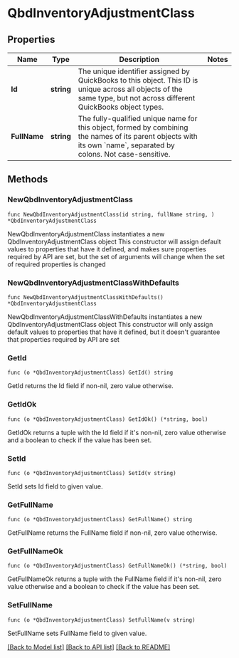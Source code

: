 # QbdInventoryAdjustmentClass

## Properties

Name | Type | Description | Notes
------------ | ------------- | ------------- | -------------
**Id** | **string** | The unique identifier assigned by QuickBooks to this object. This ID is unique across all objects of the same type, but not across different QuickBooks object types. | 
**FullName** | **string** | The fully-qualified unique name for this object, formed by combining the names of its parent objects with its own &#x60;name&#x60;, separated by colons. Not case-sensitive. | 

## Methods

### NewQbdInventoryAdjustmentClass

`func NewQbdInventoryAdjustmentClass(id string, fullName string, ) *QbdInventoryAdjustmentClass`

NewQbdInventoryAdjustmentClass instantiates a new QbdInventoryAdjustmentClass object
This constructor will assign default values to properties that have it defined,
and makes sure properties required by API are set, but the set of arguments
will change when the set of required properties is changed

### NewQbdInventoryAdjustmentClassWithDefaults

`func NewQbdInventoryAdjustmentClassWithDefaults() *QbdInventoryAdjustmentClass`

NewQbdInventoryAdjustmentClassWithDefaults instantiates a new QbdInventoryAdjustmentClass object
This constructor will only assign default values to properties that have it defined,
but it doesn't guarantee that properties required by API are set

### GetId

`func (o *QbdInventoryAdjustmentClass) GetId() string`

GetId returns the Id field if non-nil, zero value otherwise.

### GetIdOk

`func (o *QbdInventoryAdjustmentClass) GetIdOk() (*string, bool)`

GetIdOk returns a tuple with the Id field if it's non-nil, zero value otherwise
and a boolean to check if the value has been set.

### SetId

`func (o *QbdInventoryAdjustmentClass) SetId(v string)`

SetId sets Id field to given value.


### GetFullName

`func (o *QbdInventoryAdjustmentClass) GetFullName() string`

GetFullName returns the FullName field if non-nil, zero value otherwise.

### GetFullNameOk

`func (o *QbdInventoryAdjustmentClass) GetFullNameOk() (*string, bool)`

GetFullNameOk returns a tuple with the FullName field if it's non-nil, zero value otherwise
and a boolean to check if the value has been set.

### SetFullName

`func (o *QbdInventoryAdjustmentClass) SetFullName(v string)`

SetFullName sets FullName field to given value.



[[Back to Model list]](../README.md#documentation-for-models) [[Back to API list]](../README.md#documentation-for-api-endpoints) [[Back to README]](../README.md)


